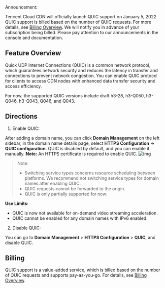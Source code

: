 Announcement:

Tencent Cloud CDN will officially launch QUIC support on January 5, 2022.
QUIC support is billed based on the number of QUIC requests. For more details, see [Billing Overview](https://intl.cloud.tencent.com/zh/document/product/228/2949).
We will notify you in advance of your subscription being billed. Please pay attention to our announcements in the console and documentation.

## Feature Overview

Quick UDP Internet Connections (QUIC) is a common network protocol, which guarantees network security and reduces the latency in transfer and connections to prevent network congestion. You can enable QUIC protocol for clients to access CDN nodes with enhanced data transfer security and access efficiency.

For now, the supported QUIC versions include draft h3-28, h3-Q050, h3-Q046, h3-Q043, Q046, and Q043.

## Directions

1. Enable QUIC:

After adding a domain name, you can click **Domain Management** on the left sidebar, in the domain name details page, select **HTTPS Configuration** -> **QUIC configuration**. QUIC is disabled by default, and you can enable it manually.
**Note:** An HTTPS certificate is required to enable QUIC.
![img](https://tva1.sinaimg.cn/large/008i3skNgy1gy2n1viwjjj30pf034t8t.jpg)

> Note:
>
>- Switching service types concerns resource scheduling between platforms. We recommend not switching service types for domain names after enabling QUIC.
>- QUIC requests cannot be forwarded to the origin.
> - QUIC is only partially supported for now.

**Use Limits:**

- QUIC is now not available for on-demand video streaming acceleration.
- QUIC cannot be enabled for any domain names with IPv6 enabled.

2. Disable QUIC:

You can go to **Domain Management** > **HTTPS Configuration** > **QUIC**, and disable QUIC.

## Billing

QUIC support is a value-added service, which is billed based on the number of QUIC requests and supports pay-as-you-go. For details, see [Billing Overview](https://intl.cloud.tencent.com/zh/document/product/228/2949).
